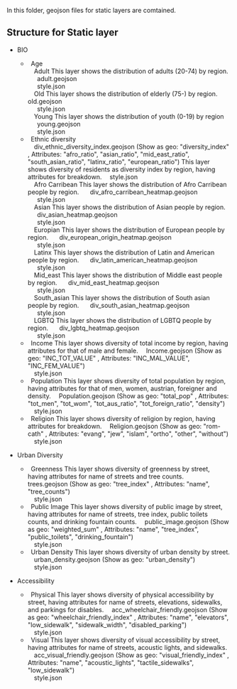 In this folder, geojson files for static layers are comtained.

## Structure for Static layer

* BIO  
    * &ensp;Age  
        &emsp;Adult  This layer shows the distribution of adults (20-74) by region.
            &emsp;&ensp;adult.geojson  
            &emsp;&ensp;style.json  
        &emsp;Old  This layer shows the distribution of elderly (75-) by region.
            &emsp;&ensp;old.geojson  
            &emsp;&ensp;style.json  
        &emsp;Young  This layer shows the distribution of youth (0-19) by region
            &emsp;&ensp;young.geojson  
            &emsp;&ensp;style.json  
    * &ensp;Ethnic diversity  
        &emsp;div_ethnic_diversity_index.geojson (Show as geo: "diversity_index" , Attributes: "afro_ratio", "asian_ratio", "mid_east_ratio", "south_asian_ratio", "latinx_ratio", "european_ratio")  This layer shows diversity of residents as diversity index by region, having attributes for breakdown.
        &emsp;style.json  
            &emsp;Afro Carribean  This layer shows the distribution of Afro Carribean people by region.
                &emsp;&ensp;div_afro_carribean_heatmap.geojson  
                &emsp;&ensp;style.json  
            &emsp;Asian  This layer shows the distribution of Asian people by region.
                &emsp;&ensp;div_asian_heatmap.geojson  
                &emsp;&ensp;style.json  
            &emsp;Europian  This layer shows the distribution of European people by region.
                &emsp;&ensp;div_european_origin_heatmap.geojson  
                &emsp;&ensp;style.json  
            &emsp;Latinx  This layer shows the distribution of Latin and American people by region.
                &emsp;&ensp;div_latin_american_heatmap.geojson  
                &emsp;&ensp;style.json  
            &emsp;Mid_east  This layer shows the distribution of Middle east people by region.
                &emsp;&ensp;div_mid_east_heatmap.geojson  
                &emsp;&ensp;style.json  
            &emsp;South_asian  This layer shows the distribution of South asian people by region.
                &emsp;&ensp;div_south_asian_heatmap.geojson  
                &emsp;&ensp;style.json  
            &emsp;LGBTQ  This layer shows the distribution of LGBTQ people by region.
                &emsp;&ensp;div_lgbtq_heatmap.geojson  
                &emsp;&ensp;style.json  
    * &ensp;Income  This layer shows diversity of total income by region, having attributes for that of male and female.
        &emsp;Income.geojson (Show as geo: "INC_TOT_VALUE" , Attributes: "INC_MAL_VALUE", "INC_FEM_VALUE")  
        &emsp;style.json  
    * &ensp;Population  This layer shows diversity of total population by region, having attributes for that of men, women, austrian, foreigner and density.
        &emsp;Population.geojson (Show as geo: "total_pop" , Attributes: "tot_men", "tot_wom", "tot_aus_ratio", "tot_foreign_ratio", "density")  
        &emsp;style.json  
    * &ensp;Religion  This layer shows diversity of religion by region, having attributes for breakdown.
        &emsp;Religion.geojson (Show as geo: "rom-cath" , Attributes: "evang", "jew", "islam", "ortho", "other", "without")  
        &emsp;style.json  
    
* Urban Diversity  
    * &ensp;Greenness  This layer shows diversity of greenness by street, having attributes for name of streets and tree counts.
        &emsp;trees.geojson (Show as geo: "tree_index" , Attributes: "name", "tree_counts")  
        &emsp;style.json  
    * &ensp;Public Image  This layer shows diversity of public image by street, having attributes for name of streets, tree index, public toilets counts, and drinking fountain counts.
        &emsp;public_image.geojson (Show as geo: "weighted_sum" , Attributes: "name", "tree_index", "public_toilets", "drinking_fountain")  
        &emsp;style.json  
    * &ensp;Urban Density  This layer shows diversity of urban density by street.
        &emsp;urban_density.geojson (Show as geo: "urban_density")  
        &emsp;style.json  

* Accessibility  
    * &ensp;Physical  This layer shows diversity of physical accessibility by street, having attributes for name of streets, elevations, sidewalks, and parkings for disables.
        &emsp;acc_wheelchair_friendly.geojson (Show as geo: "wheelchair_friendly_index" , Attributes: "name", "elevators", "low_sidewalk", "sidewalk_width", "disabled_parking")  
        &emsp;style.json  
    * &ensp;Visual  This layer shows diversity of visual accessibility by street, having attributes for name of streets, acoustic lights, and sidewalks.
        &emsp;acc_visual_friendly.geojson (Show as geo: "visual_friendly_index" , Attributes: "name", "acoustic_lights", "tactile_sidewalks", "low_sidewalk")  
        &emsp;style.json  